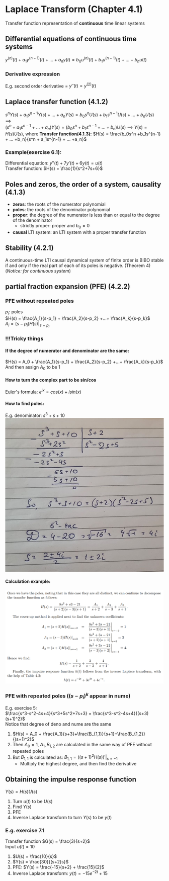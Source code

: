 # Laplace Transform (Chapter 4.1)
Transfer function representation of **continuous** time linear systems

## Differential equations of continuous time systems
$y^{(n)}(t)+a_1y^{(n-1)}(t) + ... +a_ny(t) = b_0u^{(n)}(t)+b_1u^{(n-1)}(t)+...+b_nu(t)$  
### Derivative expression
E.g. second order derivative = $y''(t) = y^{(2)}(t)$

## Laplace transfer function (4.1.2)
$s^nY(s) + a_1s^{n-1}Y(s) + ... + a_nY(s) = b_0s^nU(s) + b_1s^{n-1}U(s) +...+b_nU(s)$  
==>  
$(s^n + a_1s^{n-1} + ... +a_n) Y(s) = (b_0s^n +b_1s^{n-1} + ... +b_n)U(s)$
==> 
$Y(s) = H(s) U(s)$, where **Transfer function(4.1.3):** $H(s) = \frac{b_0s^n +b_1s^{n-1} + ... +b_n}{s^n + a_1s^{n-1} + ... +a_n}$ 

### Example(exercise 6.1):
Differential equation: $y''(t) + 7y'(t) + 6y(t) = u(t)$  
Transfer function: $H(s) = \frac{1}{s^2+7s+6}$

## Poles and zeros, the order of a system, causality (4.1.3)
+ **zeros**: the roots of the numerator polynomial
+ **poles**: the roots of the denominator polynomial
+ **proper**: the degree of the numerator is less than or equal to the degree of the denominator
  + strictly proper: proper and $b_0 = 0$
+ **causal** LTI system: an LTI system with a proper transfer function

## Stability (4.2.1)
A continuous-time LTI causal dynamical system of finite order is BIBO stable if and only if the real part of each of its poles is negative. (Theorem 4) 
(*Notice: for continuous system*)

## partial fraction expansion (PFE) (4.2.2)
### PFE without repeated poles
$p_i$: poles  
$H(s) = \frac{A_1}{s-p_1} + \frac{A_2}{s-p_2} +...+ \frac{A_k}{s-p_k}$  
$A_i = (s-p_i)H(s)|_{s = p_i}$  

### **!!!Tricky things**

#### If the degree of numerator and denominator are the same:  
$H(s) = A_0 + \frac{A_1}{s-p_1} + \frac{A_2}{s-p_2} +...+ \frac{A_k}{s-p_k}$  
And then assign $A_0$ to be 1

#### How to turn the complex part to be sin/cos
Euler's formula: $e^{ix} = cos(x) + i sin(x)$  

#### How to find poles:
E.g. denominator: $s^3+s+10$
![](imgs/laplace.jpg)

#### Calculation example:
![](imgs/laplace2.png)

### PFE with repeated poles ($(s-p_i)^k$ appear in nume)
E.g. exercise 5:  
$\frac{s^3-s^2-4s+4}{s^3+5s^2+7s+3} = \frac{s^3-s^2-4s+4}{(s+3)(s+1)^2}$  
Notice that degree of deno and nume are the same  
1. $H(s) = A_0 + \frac{A_1}{s+3}+\frac{B_{1,1}}{s+1}+\frac{B_{1,2}}{(s+1)^2}$   
2. Then $A_0 = 1$, $A_1, B_{1,2}$ are calculated in the same way of PFE without repeated poles  
3. But $B_{1,1}$ is calculated as: $B_{1,1} = ((s+1)^2H(s))'|_{s = -1}$   
   + Multiply the highest degree, and then find the derivative

## Obtaining the impulse response function
$Y(s) = H(s) U(s)$
1. Turn $u(t)$ to be $U(s)$
2. Find $Y(s)$
3. PFE
4. Inverse Laplace transform to turn $Y(s)$ to be $y(t)$

### E.g. exercise 7.1
Transfer function $G(s) = \frac{3}{s+2}$  
Input $u(t) = 10$
1. $U(s) = \frac{10}{s}$
2. $Y(s) = \frac{30}{(s+2)s}$
3. PFE: $Y(s) = \frac{-15}{s+2} + \frac{15}{2}$
4. Inverse Laplace transform: $y(t) = -15e^{-2t} + 15$